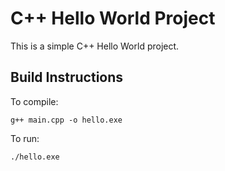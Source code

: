 # C++ Hello World Project

This is a simple C++ Hello World project.

## Build Instructions

To compile:

```
g++ main.cpp -o hello.exe
```

To run:

```
./hello.exe
```
